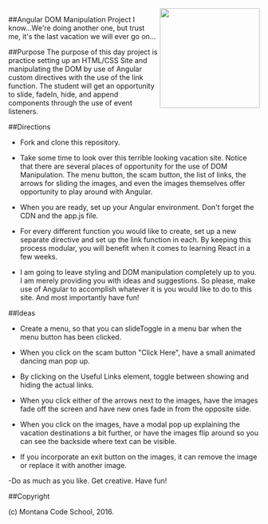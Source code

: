<img src="http://montanacodeschool.com/wp-content/uploads/2015/06/MCS_LOGO_v1.png" width="200" align="right"/>

##Angular DOM Manipulation Project
I know...We're doing another one, but trust me, it's the last vacation we will ever go on...

##Purpose
The purpose of this day project is practice setting up an HTML/CSS Site and manipulating the DOM by use of Angular custom directives with the use of the link function. The student will get an opportunity to slide, fadeIn, hide, and append components through the use of event listeners.

##Directions
* Fork and clone this repository.

* Take some time to look over this terrible looking vacation site. Notice that there are several places of opportunity for the use of DOM Manipulation. The menu button, the scam button, the list of links, the arrows for sliding the images, and even the images themselves offer opportunity to play around with Angular.

* When you are ready, set up your Angular environment. Don't forget the CDN and the app.js file.

* For every different function you would like to create, set up a new separate directive and set up the link function in each. By keeping this process modular, you will benefit when it comes to learning React in a few weeks.

* I am going to leave styling and DOM manipulation completely up to you. I am merely providing you with ideas and suggestions. So please, make use of Angular to accomplish whatever it is you would like to do to this site. And most importantly have fun!

##Ideas

* Create a menu, so that you can slideToggle in a menu bar when the menu button has been clicked.

* When you click on the scam button "Click Here", have a small animated dancing man pop up.

* By clicking on the Useful Links element, toggle between showing and hiding the actual links.

* When you click either of the arrows next to the images, have the images fade off the screen and have new ones fade in from the opposite side.

* When you click on the images, have a modal pop up explaining the vacation destinations a bit further, or have the images flip around so you can see the backside where text can be visible.

* If you incorporate an exit button on the images, it can remove the image or replace it with another image.

-Do as much as you like. Get creative. Have fun!

##Copyright

(c) Montana Code School, 2016.
